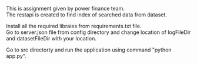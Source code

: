 This is assignment given by power finance team. <br>
The restapi is created to find index of searched data from dataset. <br>

Install all the required libraies from requirements.txt file. <br>
Go to server.json file from config directory and change location of logFileDir and datasetFileDir with your location. <br>

Go to src directorty and run the application using command "python app.py".

